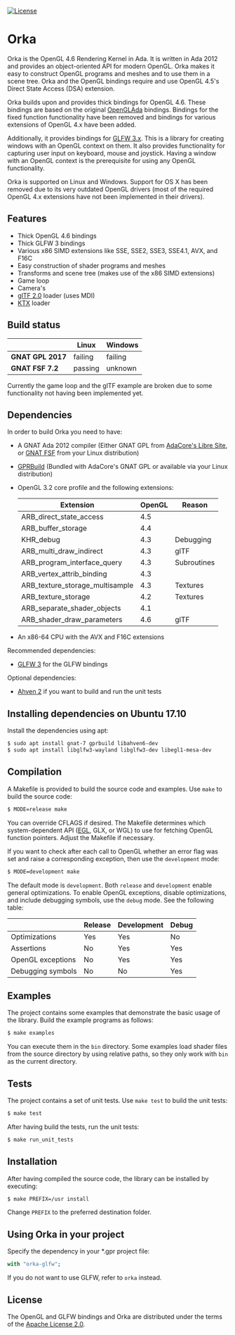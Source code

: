 [![License](https://img.shields.io/:license-Apache_License_2.0-blue.svg)](https://github.com/onox/orka/blob/master/LICENSE.md)

Orka
====

Orka is the OpenGL 4.6 Rendering Kernel in Ada. It is written in Ada 2012
and provides an object-oriented API for modern OpenGL. Orka makes it easy
to construct OpenGL programs and meshes and to use them in a scene tree.
Orka and the OpenGL bindings require and use OpenGL 4.5's Direct State
Access (DSA) extension.

Orka builds upon and provides thick bindings for OpenGL 4.6. These bindings
are based on the original [OpenGLAda][url-openglada] bindings. Bindings for
the fixed function functionality have been removed and bindings for various
extensions of OpenGL 4.x have been added.

Additionally, it provides bindings for [GLFW 3.x][url-glfw]. This is a library
for creating windows with an OpenGL context on them. It also provides
functionality for capturing user input on keyboard, mouse and joystick.
Having a window with an OpenGL context is the prerequisite for using any
OpenGL functionality.

Orka is supported on Linux and Windows. Support for OS X has been removed
due to its very outdated OpenGL drivers (most of the required OpenGL 4.x
extensions have not been implemented in their drivers).

Features
--------

 * Thick OpenGL 4.6 bindings
 * Thick GLFW 3 bindings
 * Various x86 SIMD extensions like SSE, SSE2, SSE3, SSE4.1, AVX, and F16C
 * Easy construction of shader programs and meshes
 * Transforms and scene tree (makes use of the x86 SIMD extensions)
 * Game loop
 * Camera's
 * [glTF 2.0][url-gltf] loader (uses MDI)
 * [KTX][url-ktx] loader

Build status
------------

|                    | Linux   | Windows     |
|--------------------|---------|-------------|
| **GNAT GPL 2017**  | failing | failing     |
| **GNAT FSF 7.2**   | passing | unknown     |

Currently the game loop and the glTF example are broken due to some
functionality not having been implemented yet.

Dependencies
------------

In order to build Orka you need to have:

 * A GNAT Ada 2012 compiler (Either GNAT GPL from [AdaCore's Libre Site][url-adacore],
   or [GNAT FSF][url-fsf] from your Linux distribution)

 * [GPRBuild][url-gprbuild] (Bundled with AdaCore's GNAT GPL or available
   via your Linux distribution)

 * OpenGL 3.2 core profile and the following extensions:

    | Extension                          | OpenGL | Reason      |
    |------------------------------------|--------|-------------|
    | ARB\_direct\_state\_access         | 4.5    |             |
    | ARB\_buffer\_storage               | 4.4    |             |
    | KHR\_debug                         | 4.3    | Debugging   |
    | ARB\_multi\_draw\_indirect         | 4.3    | glTF        |
    | ARB\_program\_interface\_query     | 4.3    | Subroutines |
    | ARB\_vertex\_attrib\_binding       | 4.3    |             |
    | ARB\_texture\_storage\_multisample | 4.3    | Textures    |
    | ARB\_texture\_storage              | 4.2    | Textures    |
    | ARB\_separate\_shader\_objects     | 4.1    |             |
    | ARB\_shader\_draw\_parameters      | 4.6    | glTF        |

 * An x86-64 CPU with the AVX and F16C extensions

Recommended dependencies:

 * [GLFW 3][url-glfw] for the GLFW bindings

Optional dependencies:

 * [Ahven 2][url-ahven] if you want to build and run the unit tests

Installing dependencies on Ubuntu 17.10
---------------------------------------

Install the dependencies using apt:

```sh
$ sudo apt install gnat-7 gprbuild libahven6-dev
$ sudo apt install libglfw3-wayland libglfw3-dev libegl1-mesa-dev
```

Compilation
-----------

A Makefile is provided to build the source code and examples. Use `make` to build
the source code:

```sh
$ MODE=release make
```

You can override CFLAGS if desired. The Makefile determines which
system-dependent API ([EGL][url-egl], GLX, or WGL) to use for fetching OpenGL
function pointers. Adjust the Makefile if necessary.

If you want to check after each call to OpenGL whether an error flag was set
and raise a corresponding exception, then use the `development` mode:

```sh
$ MODE=development make
```

The default mode is `development`. Both `release` and `development` enable general
optimizations. To enable OpenGL exceptions, disable optimizations, and include
debugging symbols, use the `debug` mode. See the following table:

|                   | Release | Development | Debug |
|-------------------|---------|-------------|-------|
| Optimizations     | Yes     | Yes         | No    |
| Assertions        | No      | Yes         | Yes   |
| OpenGL exceptions | No      | Yes         | Yes   |
| Debugging symbols | No      | No          | Yes   |

Examples
--------

The project contains some examples that demonstrate the basic usage of
the library. Build the example programs as follows:

```sh
$ make examples
```

You can execute them in the `bin` directory. Some examples load shader
files from the source directory by using relative paths, so they only work
with `bin` as the current directory.

Tests
-----

The project contains a set of unit tests. Use `make test` to build the unit tests:

```sh
$ make test
```

After having build the tests, run the unit tests:

```sh
$ make run_unit_tests
```

Installation
------------

After having compiled the source code, the library can be installed by executing:

```sh
$ make PREFIX=/usr install
```

Change `PREFIX` to the preferred destination folder.

Using Orka in your project
--------------------------

Specify the dependency in your \*.gpr project file:

```ada
with "orka-glfw";
```

If you do not want to use GLFW, refer to `orka` instead.

License
-------

The OpenGL and GLFW bindings and Orka are distributed under the terms
of the [Apache License 2.0][url-apache].

  [url-openglada]: https://github.com/flyx/OpenGLAda
  [url-glfw]: http://www.glfw.org/
  [url-adacore]: http://libre.adacore.com/
  [url-fsf]: https://gcc.gnu.org/wiki/GNAT
  [url-gprbuild]: https://www.adacore.com/gnatpro/toolsuite
  [url-ahven]: http://ahven.stronglytyped.org
  [url-apache]: https://opensource.org/licenses/Apache-2.0
  [url-gltf]: https://github.com/KhronosGroup/glTF/blob/master/specification/2.0/README.md
  [url-ktx]: https://www.khronos.org/opengles/sdk/tools/KTX/file_format_spec/
  [url-egl]: https://www.khronos.org/egl

